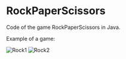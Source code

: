 # RockPaperScissors

Code of the game RockPaperScissors in Java.

Example of a game:

![Rock1](https://user-images.githubusercontent.com/15103657/123301313-d176f700-d51b-11eb-8e90-5ca40e05c153.png)
![Rock2](https://user-images.githubusercontent.com/15103657/123301304-d045ca00-d51b-11eb-9c89-8b0c93c9a5d5.png)


